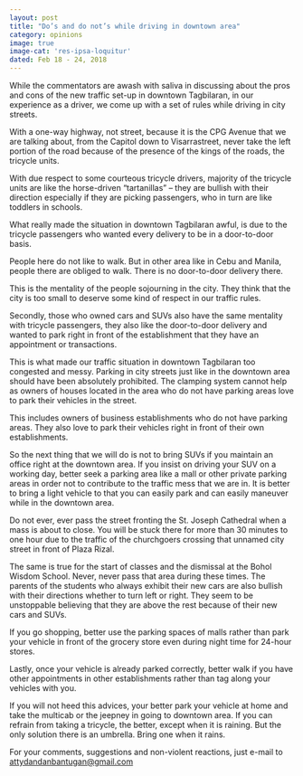 ```yaml
---
layout: post
title: "Do’s and do not’s while driving in downtown area"
category: opinions
image: true
image-cat: 'res-ipsa-loquitur'
dated: Feb 18 - 24, 2018
---
```


While the commentators are awash with saliva in discussing about the pros and cons of the new traffic set-up in downtown Tagbilaran, in our experience as a driver, we come up with a set of rules while driving in city streets.

With a one-way highway, not street, because it is the CPG Avenue that we are talking about, from the Capitol down to Visarrastreet, never take the left portion of the road because of the presence of the kings of the roads, the tricycle units.

With due respect to some courteous tricycle drivers, majority of the tricycle units are like the horse-driven “tartanillas” – they are bullish with their direction especially if they are picking passengers, who in turn are like toddlers in schools.

What really made the situation in downtown Tagbilaran awful, is due to the tricycle passengers who wanted every delivery to be in a door-to-door basis.

People here do not like to walk. But in other area like in Cebu and Manila, people there are obliged to walk. There is no door-to-door delivery there.

This is the mentality of the people sojourning in the city. They think that the city is too small to deserve some kind of respect in our traffic rules.

Secondly, those who owned cars and SUVs also have the same mentality with tricycle passengers, they also like the door-to-door delivery and wanted to park right in front of the establishment that they have an appointment or transactions.

This is what made our traffic situation in downtown Tagbilaran too congested and messy.
Parking in city streets just like in the downtown area should have been absolutely prohibited. The clamping system cannot help as owners of houses located in the area who do not have parking areas love to park their vehicles in the street.

This includes owners of business establishments who do not have parking areas. They also love to park their vehicles right in front of their own establishments.

So the next thing that we will do is not to bring SUVs if you maintain an office right at the downtown area. If you insist on driving your SUV on a working day, better seek a parking area like a mall or other private parking areas in order not to contribute to the traffic mess that we are in.
It is better to bring a light vehicle to that you can easily park and can easily maneuver while in the downtown area.

Do not ever, ever pass the street fronting the St. Joseph Cathedral when a mass is about to close. You will be stuck there for more than 30 minutes to one hour due to the traffic of the churchgoers crossing that unnamed city street in front of Plaza Rizal.

The same is true for the start of classes and the dismissal at the Bohol Wisdom School. Never, never pass that area during these times. The parents of the students who always exhibit their new cars are also bullish with their directions whether to turn left or right. They seem to be unstoppable believing that they are above the rest because of their new cars and SUVs.

If you go shopping, better use the parking spaces of malls rather than park your vehicle in front of the grocery store even during night time for 24-hour stores.

Lastly, once your vehicle is already parked correctly, better walk if you have other appointments in other establishments rather than tag along your vehicles with you.

If you will not heed this advices, your better park your vehicle at home and take the multicab or the jeepney in going to downtown area. If you can refrain from taking a tricycle, the better, except when it is raining.  But the only solution there is an umbrella. Bring one when it rains.

For your comments, suggestions and non-violent reactions, just e-mail to attydandanbantugan@gmail.com
